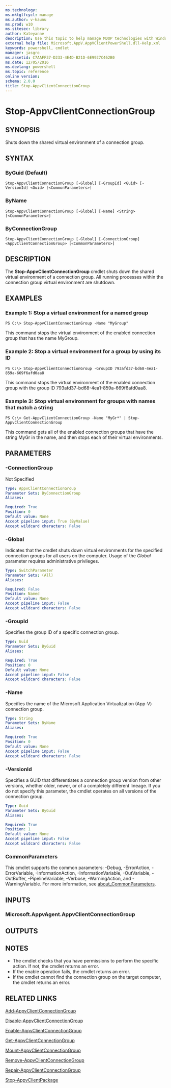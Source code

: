 ```yaml
---
ms.technology: 
ms.mktglfcycl: manage
ms.author: v-kaunu
ms.prod: w10
ms.sitesec: library
author: Kateyanne
description: Use this topic to help manage MDOP technologies with Windows PowerShell.
external help file: Microsoft.AppV.AppVClientPowerShell.dll-Help.xml
keywords: powershell, cmdlet
manager: jasgro 
ms.assetid: C7AAFF37-D233-4E4D-B21D-6E9927C462B0
ms.date: 12/05/2016
ms.devlang: powershell
ms.topic: reference
online version: 
schema: 2.0.0
title: Stop-AppvClientConnectionGroup
---
```


# Stop-AppvClientConnectionGroup

## SYNOPSIS
Shuts down the shared virtual environment of a connection group.

## SYNTAX

### ByGuid (Default)
```
Stop-AppvClientConnectionGroup [-Global] [-GroupId] <Guid> [-VersionId] <Guid> [<CommonParameters>]
```

### ByName
```
Stop-AppvClientConnectionGroup [-Global] [-Name] <String> [<CommonParameters>]
```

### ByConnectionGroup
```
Stop-AppvClientConnectionGroup [-Global] [-ConnectionGroup] <AppvClientConnectionGroup> [<CommonParameters>]
```

## DESCRIPTION
The **Stop-AppvClientConnectionGroup** cmdlet shuts down the shared virtual environment of a connection group.
All running processes within the connection group virtual environment are shutdown.

## EXAMPLES

### Example 1: Stop a virtual environment for a named group
```
PS C:\> Stop-AppvClientConnectionGroup -Name "MyGroup"
```

This command stops the virtual environment of the enabled connection group that has the name MyGroup.

### Example 2: Stop a virtual environment for a group by using its ID
```
PS C:\> Stop-AppvClientConnectionGroup -GroupID 793afd37-bd68-4ea1-859a-669f6afd0aa8
```

This command stops the virtual environment of the enabled connection group with the group ID 793afd37-bd68-4ea1-859a-669f6afd0aa8.

### Example 3: Stop virtual environment for groups with names that match a string
```
PS C:\> Get-AppvClientConnectionGroup -Name "MyGr*" | Stop-AppvClientConnectionGroup
```

This command gets all of the enabled connection groups that have the string MyGr in the name, and then stops  each of their virtual environments.

## PARAMETERS

### -ConnectionGroup
Not Specified

```yaml
Type: AppvClientConnectionGroup
Parameter Sets: ByConnectionGroup
Aliases: 

Required: True
Position: 0
Default value: None
Accept pipeline input: True (ByValue)
Accept wildcard characters: False
```

### -Global
Indicates that the cmdlet shuts down virtual environments for the specified connection groups for all users on the computer.
Usage of the *Global* parameter requires administrative privileges.

```yaml
Type: SwitchParameter
Parameter Sets: (All)
Aliases: 

Required: False
Position: Named
Default value: None
Accept pipeline input: False
Accept wildcard characters: False
```

### -GroupId
Specifies the group ID of a specific connection group.

```yaml
Type: Guid
Parameter Sets: ByGuid
Aliases: 

Required: True
Position: 0
Default value: None
Accept pipeline input: False
Accept wildcard characters: False
```

### -Name
Specifies the name of the Microsoft Application Virtualization (App-V) connection group.

```yaml
Type: String
Parameter Sets: ByName
Aliases: 

Required: True
Position: 0
Default value: None
Accept pipeline input: False
Accept wildcard characters: False
```

### -VersionId
Specifies a GUID that differentiates a connection group version from other versions, whether older, newer, or of a completely different lineage.
If you do not specify this parameter, the cmdlet operates on all versions of the connection group.

```yaml
Type: Guid
Parameter Sets: ByGuid
Aliases: 

Required: True
Position: 1
Default value: None
Accept pipeline input: False
Accept wildcard characters: False
```

### CommonParameters
This cmdlet supports the common parameters: -Debug, -ErrorAction, -ErrorVariable, -InformationAction, -InformationVariable, -OutVariable, -OutBuffer, -PipelineVariable, -Verbose, -WarningAction, and -WarningVariable. For more information, see [about_CommonParameters](http://go.microsoft.com/fwlink/?LinkID=113216).

## INPUTS

### Microsoft.AppvAgent.AppvClientConnectionGroup

## OUTPUTS

## NOTES
* The cmdlet checks that you have permissions to perform the specific action. If not, the cmdlet returns an error.
* If the enable operation fails, the cmdlet returns an error.
* If the cmdlet cannot find the connection group on the target computer, the cmdlet returns an error.

## RELATED LINKS

[Add-AppvClientConnectionGroup](./Add-AppvClientConnectionGroup.md)

[Disable-AppvClientConnectionGroup](./Disable-AppvClientConnectionGroup.md)

[Enable-AppvClientConnectionGroup](./Enable-AppvClientConnectionGroup.md)

[Get-AppvClientConnectionGroup](./Get-AppvClientConnectionGroup.md)

[Mount-AppvClientConnectionGroup](./Mount-AppvClientConnectionGroup.md)

[Remove-AppvClientConnectionGroup](./Remove-AppvClientConnectionGroup.md)

[Repair-AppvClientConnectionGroup](./Repair-AppvClientConnectionGroup.md)

[Stop-AppvClientPackage](./Stop-AppvClientPackage.md)


